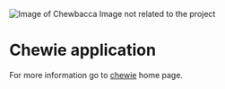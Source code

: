 ![Image of Chewbacca](https://image.ibb.co/b8AE8v/chewie.jpg)
Image not related to the project
# Chewie application

For more information go to [chewie](https://github.com/mbret/chewie) home page.
